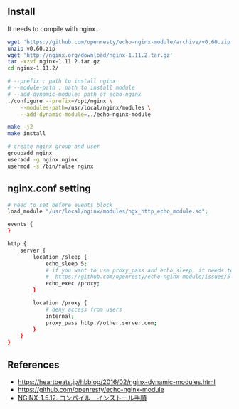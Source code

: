 ## Install

It needs to compile with nginx...

```bash
wget 'https://github.com/openresty/echo-nginx-module/archive/v0.60.zip'
unzip v0.60.zip
wget 'http://nginx.org/download/nginx-1.11.2.tar.gz'
tar -xzvf nginx-1.11.2.tar.gz
cd nginx-1.11.2/

# --prefix : path to install nginx
# --module-path : path to install module
# --add-dynamic-module: path of echo-nginx
./configure --prefix=/opt/nginx \
    --modules-path=/usr/local/nginx/modules \
    --add-dynamic-module=../echo-nginx-module

make -j2
make install

# create nginx group and user
groupadd nginx
useradd -g nginx nginx
usermod -s /bin/false nginx
```

## nginx.conf setting

```bash
# need to set before events block
load_module "/usr/local/nginx/modules/ngx_http_echo_module.so";

events {
} 

http {
	server {
		location /sleep {
			echo_sleep 5;
			# if you want to use proxy_pass and echo_sleep, it needs to divide path
			#  https://github.com/openresty/echo-nginx-module/issues/5
			echo_exec /proxy;
		}

		location /proxy {
			# deny access from users
			internal;
			proxy_pass http://other.server.com;
		}
	}
}
```

## References

* https://heartbeats.jp/hbblog/2016/02/nginx-dynamic-modules.html
* https://github.com/openresty/echo-nginx-module
* [NGINX-1.5.12. コンパイル　インストール手順](http://face-web.websample.jp/2014/07/nginx-1-5-12/)
